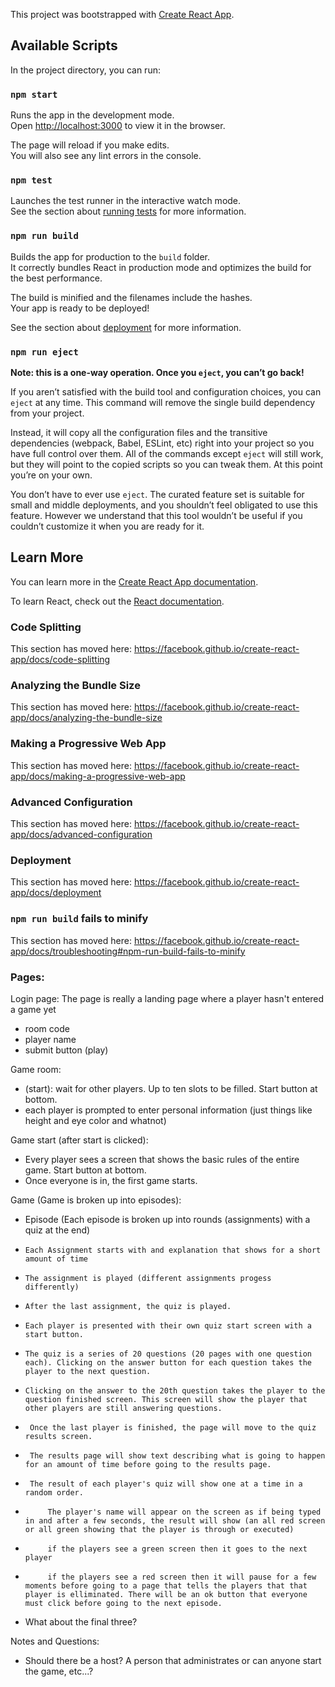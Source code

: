 This project was bootstrapped with [Create React App](https://github.com/facebook/create-react-app).

## Available Scripts

In the project directory, you can run:

### `npm start`

Runs the app in the development mode.<br />
Open [http://localhost:3000](http://localhost:3000) to view it in the browser.

The page will reload if you make edits.<br />
You will also see any lint errors in the console.

### `npm test`

Launches the test runner in the interactive watch mode.<br />
See the section about [running tests](https://facebook.github.io/create-react-app/docs/running-tests) for more information.

### `npm run build`

Builds the app for production to the `build` folder.<br />
It correctly bundles React in production mode and optimizes the build for the best performance.

The build is minified and the filenames include the hashes.<br />
Your app is ready to be deployed!

See the section about [deployment](https://facebook.github.io/create-react-app/docs/deployment) for more information.

### `npm run eject`

**Note: this is a one-way operation. Once you `eject`, you can’t go back!**

If you aren’t satisfied with the build tool and configuration choices, you can `eject` at any time. This command will remove the single build dependency from your project.

Instead, it will copy all the configuration files and the transitive dependencies (webpack, Babel, ESLint, etc) right into your project so you have full control over them. All of the commands except `eject` will still work, but they will point to the copied scripts so you can tweak them. At this point you’re on your own.

You don’t have to ever use `eject`. The curated feature set is suitable for small and middle deployments, and you shouldn’t feel obligated to use this feature. However we understand that this tool wouldn’t be useful if you couldn’t customize it when you are ready for it.

## Learn More

You can learn more in the [Create React App documentation](https://facebook.github.io/create-react-app/docs/getting-started).

To learn React, check out the [React documentation](https://reactjs.org/).

### Code Splitting

This section has moved here: https://facebook.github.io/create-react-app/docs/code-splitting

### Analyzing the Bundle Size

This section has moved here: https://facebook.github.io/create-react-app/docs/analyzing-the-bundle-size

### Making a Progressive Web App

This section has moved here: https://facebook.github.io/create-react-app/docs/making-a-progressive-web-app

### Advanced Configuration

This section has moved here: https://facebook.github.io/create-react-app/docs/advanced-configuration

### Deployment

This section has moved here: https://facebook.github.io/create-react-app/docs/deployment

### `npm run build` fails to minify

This section has moved here: https://facebook.github.io/create-react-app/docs/troubleshooting#npm-run-build-fails-to-minify

### Pages:
Login page: The page is really a landing page where a player hasn't entered a game yet
 - room code
 - player name
 - submit button (play)

 Game room:
 - (start): wait for other players. Up to ten slots to be filled. Start button at bottom.
 - each player is prompted to enter personal information (just things like height and eye color and whatnot)

 Game start (after start is clicked):
 - Every player sees a screen that shows the basic rules of the entire game. Start button at bottom.
 - Once everyone is in, the first game starts.

 Game (Game is broken up into episodes):
 - Episode (Each episode is broken up into rounds (assignments) with a quiz at the end)
 -     Each Assignment starts with and explanation that shows for a short amount of time
 -     The assignment is played (different assignments progess differently)
 -     After the last assignment, the quiz is played.
 -     Each player is presented with their own quiz start screen with a start button.
 -     The quiz is a series of 20 questions (20 pages with one question each). Clicking on the answer button for each question takes the player to the next question.
 -     Clicking on the answer to the 20th question takes the player to the question finished screen. This screen will show the player that other players are still answering questions.
 -      Once the last player is finished, the page will move to the quiz results screen.
 -      The results page will show text describing what is going to happen for an amount of time before going to the results page.
 -      The result of each player's quiz will show one at a time in a random order.
 -          The player's name will appear on the screen as if being typed in and after a few seconds, the result will show (an all red screen or all green showing that the player is through or executed)
 -          if the players see a green screen then it goes to the next player
 -          if the players see a red screen then it will pause for a few moments before going to a page that tells the players that that player is elliminated. There will be an ok button that everyone must click before going to the next episode.

 - What about the final three?

 Notes and Questions:
 - Should there be a host? A person that administrates or can anyone start the game, etc...?
